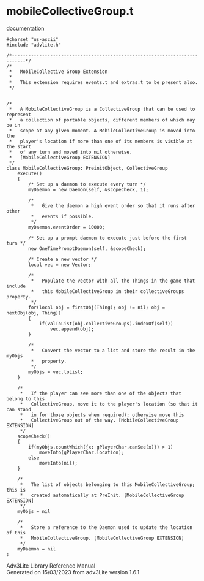 ---
---
# mobileCollectiveGroup.t

[documentation](../file/mobileCollectiveGroup.t.html)

    #charset "us-ascii"
    #include "advlite.h"

    /*---------------------------------------------------------------------------*/
    /*   
     *   MobileCollective Group Extension
     *
     *   This extension requires events.t and extras.t to be present also.
     */


    /* 
     *   A MobileCollectiveGroup is a CollectiveGroup that can be used to represent
     *   a collection of portable objects, different members of which may be in
     *   scope at any given moment. A MobileCollectiveGroup is moved into the
     *   player's location if more than one of its members is visible at the start
     *   of any turn and moved into nil otherwise.
     *   [MobileCollectiveGroup EXTENSION]
     */
    class MobileCollectiveGroup: PreinitObject, CollectiveGroup
        execute()
        {
            /* Set up a daemon to execute every turn */
            myDaemon = new Daemon(self, &scopeCheck, 1);
            
            /* 
             *   Give the daemon a high event order so that it runs after other
             *   events if possible.
             */
            myDaemon.eventOrder = 10000;
            
            /* Set up a prompt daemon to execute just before the first turn */
            new OneTimePromptDaemon(self, &scopeCheck);
            
            /* Create a new vector */
            local vec = new Vector;
            
            /* 
             *   Populate the vector with all the Things in the game that include
             *   this MobileCollectiveGroup in their collectiveGroups property.
             */
            for(local obj = firstObj(Thing); obj != nil; obj = nextObj(obj, Thing))
            {
                if(valToList(obj.collectiveGroups).indexOf(self))
                    vec.append(obj);
            }
            
            /* 
             *   Convert the vector to a list and store the result in the myObjs
             *   property.
             */
            myObjs = vec.toList;
        }
        
        /*  
         *   If the player can see more than one of the objects that belong to this
         *   CollectiveGroup, move it to the player's location (so that it can stand
         *   in for those objects when required); otherwise move this
         *   CollectiveGroup out of the way. [MobileCollectiveGroup EXTENSION]
         */
        scopeCheck()
        {
            if(myObjs.countWhich({x: gPlayerChar.canSee(x)}) > 1)
                moveInto(gPlayerChar.location);
            else
                moveInto(nil);        
        }
        
        /* 
         *   The list of objects belonging to this MobileCollectiveGroup; this is
         *   created automatically at PreInit. [MobileCollectiveGroup EXTENSION]
         */
        myObjs = nil
        
        /* 
         *   Store a reference to the Daemon used to update the location of this
         *   MobileCollectiveGroup. [MobileCollectiveGroup EXTENSION]
         */
        myDaemon = nil
    ;

<div class="ftr">

Adv3Lite Library Reference Manual  
Generated on 15/03/2023 from adv3Lite version 1.6.1

</div>
